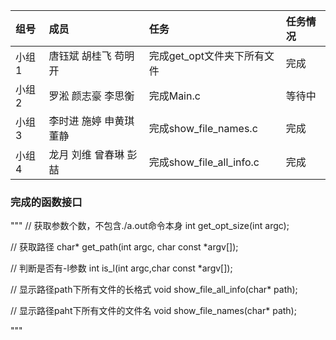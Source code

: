 | 组号 | 成员 | 任务| 任务情况|
| :-----| :---- | :----| :----|
| 小组1 | 唐钰斌 胡桂飞 苟明开| 完成get_opt文件夹下所有文件| 完成|
| 小组2 | 罗淞 颜志豪 李思衡 | 完成Main.c| 等待中|
| 小组3 | 李时进 施婷 申黄琪 董静 | 完成show_file_names.c| 完成|
| 小组4 | 龙月 刘维 曾春琳 彭喆 | 完成show_file_all_info.c| 完成|


### 完成的函数接口

"""
// 获取参数个数，不包含./a.out命令本身
int get_opt_size(int argc);

// 获取路径
char* get_path(int argc, char const *argv[]);

// 判断是否有-l参数
int is_l(int argc,char const *argv[]);

// 显示路径path下所有文件的长格式
void show_file_all_info(char* path);

// 显示路径paht下所有文件的文件名
void show_file_names(char* path);



"""
